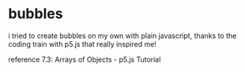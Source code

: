# bubbles
i tried to create bubbles on my own with plain javascript, thanks to the coding train with p5.js
that really inspired me!

reference 
7.3: Arrays of Objects - p5.js Tutorial
